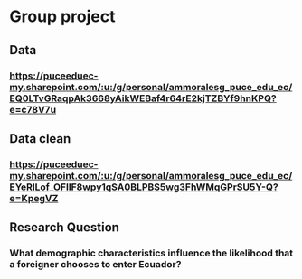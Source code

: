 # Group project
## Data
### https://puceeduec-my.sharepoint.com/:u:/g/personal/ammoralesg_puce_edu_ec/EQ0LTvGRaqpAk3668yAikWEBaf4r64rE2kjTZBYf9hnKPQ?e=c78V7u
## Data clean
### https://puceeduec-my.sharepoint.com/:u:/g/personal/ammoralesg_puce_edu_ec/EYeRlLof_OFIlF8wpy1qSA0BLPBS5wg3FhWMqGPrSU5Y-Q?e=KpegVZ
## Research Question
### What demographic characteristics influence the likelihood that a foreigner chooses to enter Ecuador?



